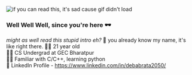 ![if you can read this, it's sad cause gif didn't load](https://64.media.tumblr.com/608af8d539b006e8f67270e121d1698b/f767ef03c8c82dd2-52/s400x600/ac0a2e9168ca3eeac6fb853d5719dba4a39e02f1.gifv)

### Well Well Well, since you're here 🕶

_might as well read this stupid intro eh?_
🌝 you already know my name, it's like right there.
🧍‍♂️ 21 year old<br>
👨‍🎓 CS Undergrad at GEC Bharatpur<br>
👨‍💻 Familiar with C/C++, learning python<br>
👤 LinkedIn Profile - https://www.linkedin.com/in/debabrata2050/<br>
